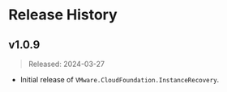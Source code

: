 # Release History

## v1.0.9

> Released: 2024-03-27

- Initial release of `VMware.CloudFoundation.InstanceRecovery`.
